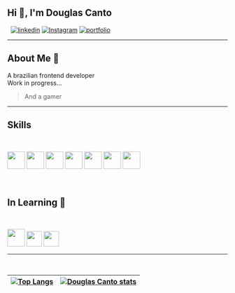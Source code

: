 ##   Hi 👋, I'm Douglas Canto
&nbsp;
[![linkedin](https://img.shields.io/badge/LinkedIn-1C1C1C?style=for-the-badge&logo=linkedin&logoColor=00FFFF)](https://www.linkedin.com/in/douglascanto/)
[![Instagram](https://img.shields.io/badge/Instagram-1C1C1C?style=for-the-badge&logo=instagram&logoColor=00FFFF)](https://www.instagram.com/cantodouglas/)
[![portfolio](https://img.shields.io/badge/my_portfolio-000?style=for-the-badge&logo=ko-fi&logoColor=white)](https://kryativa.dev/)

--- 
## About Me  🤞 

A brazilian frontend developer <br>
Work in progress... <br>
> And a gamer
&nbsp;

---
## Skills 
&nbsp;

<img height="40" src="https://cdn.jsdelivr.net/gh/devicons/devicon/icons/html5/html5-original-wordmark.svg" />  <img height="40" src="https://cdn.jsdelivr.net/gh/devicons/devicon/icons/css3/css3-original-wordmark.svg" />  <img height="40" src="https://cdn.jsdelivr.net/gh/devicons/devicon/icons/react/react-original-wordmark.svg" />  <img height="40" src="https://cdn.jsdelivr.net/gh/devicons/devicon/icons/javascript/javascript-original.svg" />  <img height="40" src="https://cdn.jsdelivr.net/gh/devicons/devicon/icons/mysql/mysql-original-wordmark.svg" />  <img height="40" src="https://cdn.jsdelivr.net/gh/devicons/devicon/icons/bootstrap/bootstrap-plain-wordmark.svg" />  <img height="40" src="https://cdn.jsdelivr.net/gh/devicons/devicon/icons/wordpress/wordpress-plain-wordmark.svg" /> 



&nbsp;
## In Learning 📖
&nbsp; 

<img height="40" src="https://cdn.jsdelivr.net/gh/devicons/devicon/icons/electron/electron-original.svg" /> <img height="35" src="https://cdn.jsdelivr.net/gh/devicons/devicon/icons/angularjs/angularjs-plain.svg" /> <img height="35" src="https://cdn.jsdelivr.net/gh/devicons/devicon/icons/vuejs/vuejs-plain.svg" />

---
&nbsp;


| [![Top Langs](https://github-readme-stats.vercel.app/api/top-langs/?username=DouglasCanto)](https://github.com/DouglasCanto/github-readme-stats) | [![Douglas Canto stats](https://github-readme-stats.vercel.app/api?username=DouglasCanto)](https://github.com/DouglasCanto/github-readme-stats) |
 | --- | --- |
